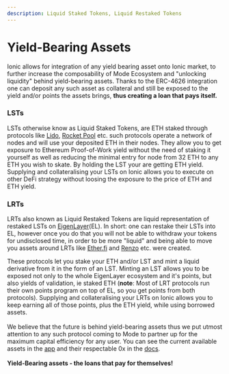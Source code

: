 ```yaml
---
description: Liquid Staked Tokens, Liquid Restaked Tokens
---
```


# Yield-Bearing Assets

Ionic allows for integration of any yield bearing asset onto Ionic market, to further increase the composability of Mode Ecosystem and "unlocking liquidity" behind yield-bearing assets. Thanks to the ERC-4626 integration one can deposit any such asset as collateral and still be exposed to the yield and/or points the assets brings, **thus creating a loan that pays itself.**

### LSTs

LSTs otherwise know as Liquid Staked Tokens, are ETH staked through protocols like [Lido](https://lido.fi), [Rocket Pool](https://rocketpool.net) etc. such protocols operate a network of nodes and will use your deposited ETH in their nodes. They allow you to get exposure to Ethereum Proof-of-Work yield without the need of staking it yourself as well as reducing the minimal entry for node from 32 ETH to any ETH you wish to skate. By holding the LST your are getting ETH yield. Supplying and collateralising your LSTs on Ionic allows you to execute on other DeFi strategy without loosing the exposure to the price of ETH and ETH yield.&#x20;

### LRTs

LRTs also known as Liquid Restaked Tokens are liquid representation of restaked LSTs on [EigenLayer](https://www.eigenlayer.xyz)(EL). In short: one can restake their LSTs into EL, however once you do that you will not be able to withdraw your tokens for undisclosed time, in order to be more "liquid" and being able to move you assets around LRTs like [Ether.fi](https://www.ether.fi) and [Renzo](https://www.renzoprotocol.com) etc. were created.&#x20;

These protocols let you stake your ETH and/or LST and mint a liquid derivative from it in the form of an LST. Minting an LST allows you to be exposed not only to the whole EigenLayer ecosystem and it's points, but also yields of validation, ie staked ETH (**note**: Most of LRT protocols run their own points program on top of EL, so you get points from both protocols).  Supplying and collateralising your LRTs on Ionic allows you to keep earning all of those points, plus the ETH yield, while using borrowed assets.\
\
We believe that the future is behind yield-bearing assets thus we put utmost attention to any such protocol coming to Mode to partner up for the maximum capital efficiency for any user. You can see the current available assets in the [app](https://app.ionic.money/) and their respectable 0x in the [docs](https://doc.ionic.money/ionic-documentation/ionic-protocol/token-addresses). \
\
**Yield-Bearing assets - the loans that pay for themselves!**

###
